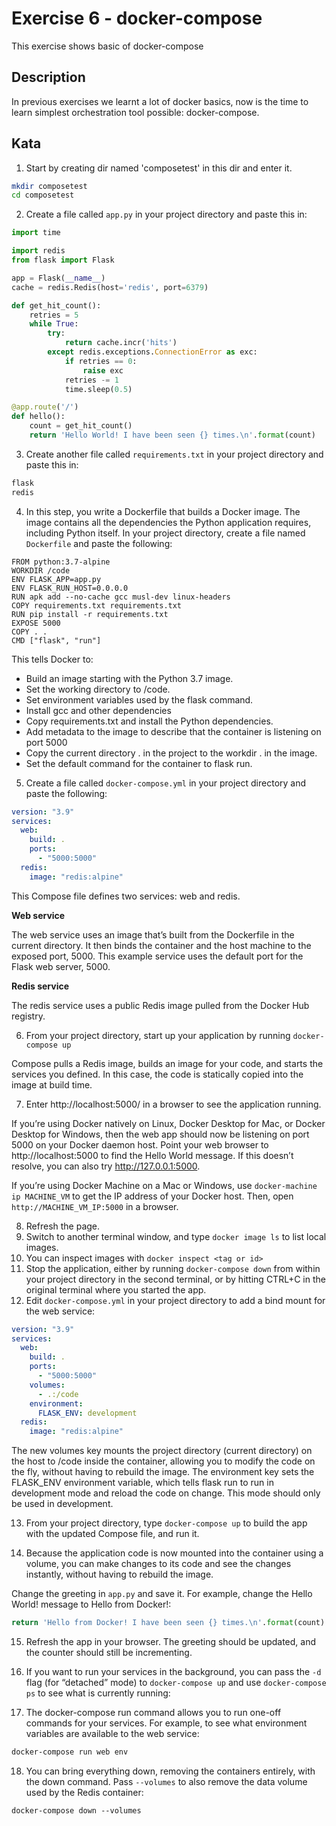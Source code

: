 # Exercise 6 - docker-compose

This exercise shows basic of docker-compose

## Description
In previous exercises we learnt a lot of docker basics, now is the time to learn simplest orchestration tool possible: docker-compose.

## Kata
1. Start by creating dir named 'composetest' in this dir and enter it.
```bash
mkdir composetest
cd composetest
```

2. Create a file called ```app.py``` in your project directory and paste this in:
```python
import time

import redis
from flask import Flask

app = Flask(__name__)
cache = redis.Redis(host='redis', port=6379)

def get_hit_count():
    retries = 5
    while True:
        try:
            return cache.incr('hits')
        except redis.exceptions.ConnectionError as exc:
            if retries == 0:
                raise exc
            retries -= 1
            time.sleep(0.5)

@app.route('/')
def hello():
    count = get_hit_count()
    return 'Hello World! I have been seen {} times.\n'.format(count)

```
3. Create another file called ```requirements.txt``` in your project directory and paste this in:
```python
flask
redis
```
4. In this step, you write a Dockerfile that builds a Docker image. The image contains all the dependencies the Python application requires, including Python itself. In your project directory, create a file named ```Dockerfile``` and paste the following:
```docker
FROM python:3.7-alpine
WORKDIR /code
ENV FLASK_APP=app.py
ENV FLASK_RUN_HOST=0.0.0.0
RUN apk add --no-cache gcc musl-dev linux-headers
COPY requirements.txt requirements.txt
RUN pip install -r requirements.txt
EXPOSE 5000
COPY . .
CMD ["flask", "run"]
```

This tells Docker to:

* Build an image starting with the Python 3.7 image.
* Set the working directory to /code.
* Set environment variables used by the flask command.
* Install gcc and other dependencies
* Copy requirements.txt and install the Python dependencies.
* Add metadata to the image to describe that the container is listening on port 5000
* Copy the current directory . in the project to the workdir . in the image.
* Set the default command for the container to flask run.

5. Create a file called ```docker-compose.yml``` in your project directory and paste the following:
```yaml
version: "3.9"
services:
  web:
    build: .
    ports:
      - "5000:5000"
  redis:
    image: "redis:alpine"
```

This Compose file defines two services: web and redis.

**Web service**

The web service uses an image that’s built from the Dockerfile in the current directory. It then binds the container and the host machine to the exposed port, 5000. This example service uses the default port for the Flask web server, 5000.

**Redis service**

The redis service uses a public Redis image pulled from the Docker Hub registry. 
<br>

6. From your project directory, start up your application by running ```docker-compose up```

Compose pulls a Redis image, builds an image for your code, and starts the services you defined. In this case, the code is statically copied into the image at build time.

7. Enter http://localhost:5000/ in a browser to see the application running.

If you’re using Docker natively on Linux, Docker Desktop for Mac, or Docker Desktop for Windows, then the web app should now be listening on port 5000 on your Docker daemon host. Point your web browser to http://localhost:5000 to find the Hello World message. If this doesn’t resolve, you can also try http://127.0.0.1:5000.

If you’re using Docker Machine on a Mac or Windows, use ```docker-machine ip MACHINE_VM``` to get the IP address of your Docker host. Then, open ```http://MACHINE_VM_IP:5000``` in a browser.

8. Refresh the page.
9. Switch to another terminal window, and type ```docker image ls``` to list local images.
10. You can inspect images with ```docker inspect <tag or id>```
11. Stop the application, either by running ```docker-compose down``` from within your project directory in the second terminal, or by hitting CTRL+C in the original terminal where you started the app.
12. Edit ```docker-compose.yml``` in your project directory to add a bind mount for the web service:
```yaml
version: "3.9"
services:
  web:
    build: .
    ports:
      - "5000:5000"
    volumes:
      - .:/code
    environment:
      FLASK_ENV: development
  redis:
    image: "redis:alpine"
```
The new volumes key mounts the project directory (current directory) on the host to /code inside the container, allowing you to modify the code on the fly, without having to rebuild the image. The environment key sets the FLASK_ENV environment variable, which tells flask run to run in development mode and reload the code on change. This mode should only be used in development.

13. From your project directory, type ```docker-compose up``` to build the app with the updated Compose file, and run it.

14. Because the application code is now mounted into the container using a volume, you can make changes to its code and see the changes instantly, without having to rebuild the image.

Change the greeting in ```app.py``` and save it. For example, change the Hello World! message to Hello from Docker!:
```python
return 'Hello from Docker! I have been seen {} times.\n'.format(count)
```

15. Refresh the app in your browser. The greeting should be updated, and the counter should still be incrementing.

16. If you want to run your services in the background, you can pass the ```-d``` flag (for “detached” mode) to ```docker-compose up``` and use ```docker-compose ps``` to see what is currently running:
17. The docker-compose run command allows you to run one-off commands for your services. For example, to see what environment variables are available to the web service:
```bash
docker-compose run web env
```
18. You can bring everything down, removing the containers entirely, with the down command. Pass ```--volumes``` to also remove the data volume used by the Redis container:
```
docker-compose down --volumes
```
